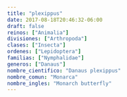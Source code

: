 ```yaml
---
title: "plexippus"
date: 2017-08-18T20:46:32-06:00
draft: false
reinos: ["Animalia"]
divisiones: ["Arthropoda"]
clases: ["Insecta"]
ordenes: ["Lepidoptera"]
familias: ["Nymphalidae"]
generos: ["Danaus"]
nombre_cientifico: "Danaus plexippus"
nombre_comun: "Monarca"
nombre_ingles: "Monarch butterfly"
---
```

